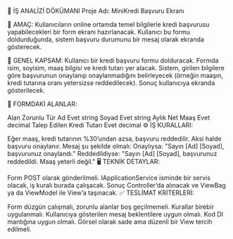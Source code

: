 📄 İŞ ANALİZİ DÖKÜMANI Proje Adı: MiniKredi Başvuru Ekranı

🎯 AMAÇ: Kullanıcıların online ortamda temel bilgilerle kredi başvurusu yapabilecekleri bir form ekranı hazırlanacak. Kullanıcı bu formu doldurduğunda, sistem başvuru durumunu bir mesaj olarak ekranda gösterecek.

🧩 GENEL KAPSAM: Kullanıcı bir kredi başvuru formu dolduracak. Formda isim, soyisim, maaş bilgisi ve kredi tutarı yer alacak. Sistem, girilen bilgilere göre başvurunun onaylanıp onaylanmadığını belirleyecek (örneğin maaşın, kredi tutarına oranı yetersizse reddedilecek). Sonuç kullanıcıya ekranda gösterilecek.

📌 FORMDAKİ ALANLAR:

Alan	Zorunlu	Tür
Ad	Evet	string
Soyad	Evet	string
Aylık Net Maaş	Evet	decimal
Talep Edilen Kredi Tutarı	Evet	decimal
⚙️ İŞ KURALLARI:

Eğer maaş, kredi tutarının %30’undan azsa, başvuru reddedilir.
Aksi halde başvuru onaylanır.
Mesaj şu şekilde olmalı: Onaylıysa: "Sayın [Ad] [Soyad], başvurunuz onaylandı." Reddedildiyse: "Sayın [Ad] [Soyad], başvurunuz reddedildi. Maaş yeterli değil."
🖥️ TEKNİK DETAYLAR:

Form POST olarak gönderilmeli.
IApplicationService isminde bir servis olacak, iş kuralı burada çalışacak.
Sonuç Controller’da alınacak ve ViewBag ya da ViewModel ile View’a taşınacak.
✅ TESLİMAT KRİTERLERİ:

Form düzgün çalışmalı, zorunlu alanlar boş geçilmemeli.
Kurallar birebir uygulanmalı.
Kullanıcıya gösterilen mesaj beklentilere uygun olmalı.
Kod DI mantığına uygun olmalı.
Görsel olarak sade ama düzenli bir View tercih edilmeli.
